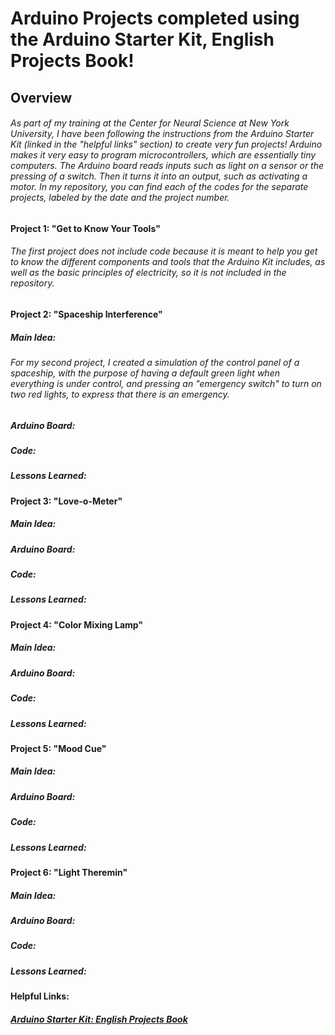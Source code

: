# Arduino Projects completed using the Arduino Starter Kit, English Projects Book!
## Overview 
###### As part of my training at the Center for Neural Science at New York University, I have been following the instructions from the Arduino Starter Kit (linked in the "helpful links" section) to create very fun projects! Arduino makes it very easy to program microcontrollers, which are essentially tiny computers. The Arduino board reads inputs such as light on a sensor or the pressing of a switch. Then it turns it into an output, such as activating a motor. In my repository, you can find each of the codes for the separate projects, labeled by the date and the project number. 

#### Project 1: "Get to Know Your Tools"
###### The first project does not include code because it is meant to help you get to know the different components and tools that the Arduino Kit includes, as well as the basic principles of electricity, so it is not included in the repository.

#### Project 2: "Spaceship Interference"
##### Main Idea:
###### For my second project, I created a simulation of the control panel of a spaceship, with the purpose of having a default green light when everything is under control, and pressing an "emergency switch" to turn on two red lights, to express that there is an emergency. 

##### Arduino Board: 

##### Code:

##### Lessons Learned:

#### Project 3: "Love-o-Meter"
##### Main Idea:

##### Arduino Board: 

##### Code:

##### Lessons Learned:

#### Project 4: "Color Mixing Lamp"
##### Main Idea:

##### Arduino Board: 

##### Code:

##### Lessons Learned:

#### Project 5: "Mood Cue"
##### Main Idea:

##### Arduino Board: 

##### Code:

##### Lessons Learned:

#### Project 6: "Light Theremin"
##### Main Idea:

##### Arduino Board: 

##### Code:

##### Lessons Learned:

#### Helpful Links:
##### [Arduino Starter Kit: English Projects Book](https://www.amazon.com/Arduino-Starter-Kit-English-Official/dp/B009UKZV0A/ref=sr_1_4?dchild=1&keywords=arduino+starter+kit&qid=1623788219&sr=8-4)

